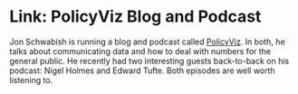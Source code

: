 # Link: PolicyViz Blog and Podcast

Jon Schwabish is running a blog and podcast called <a href="https://policyviz.com">PolicyViz</a>. In both, he talks about communicating data and how to deal with numbers for the general public. He recently had two interesting guests back-to-back on his podcast: Nigel Holmes and Edward Tufte. Both episodes are well worth listening to.

